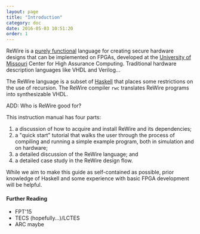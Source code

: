 ```yaml
---
layout: page
title: "Introduction"
category: doc
date: 2016-05-03 10:51:20
order: 1
---
```


ReWire is a [purely functional](https://en.wikipedia.org/wiki/Purely_functional) language for creating secure hardware designs that can be implemented on FPGAs, developed at the [University of Missouri](http://www.missouri.edu/) Center for High Assurance Computing. Traditional hardware description languages like VHDL and Verilog...

The ReWire language is a subset of [Haskell](http://www.haskell.org/) that places some restrictions on the use of recursion. The ReWire compiler `rwc` translates ReWire programs into synthesizable VHDL.

ADD: Who is ReWire good for?

This instruction manual has four parts:

1. a discussion of how to acquire and install ReWire and its dependencies;
2. a "quick start" tutorial that walks the user through the process of compiling and running a simple example program, both in simulation and on hardware;
3. a detailed discussion of the ReWire language; and
4. a detailed case study in the ReWire design flow.

While we aim to make this guide as self-contained as possible, prior knowledge of Haskell and some experience with basic FPGA development will be helpful.

#### Further Reading

* FPT'15
* TECS (hopefully...)/LCTES
* ARC maybe
